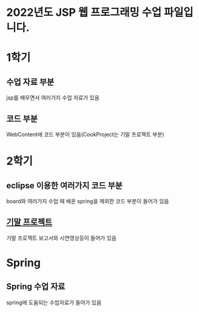 # 2022년도 JSP 웹 프로그래밍 수업 파일입니다.

# 1학기 
## 수업 자료 부분
jsp를 배우면서 여러가지 수업 자료가 있음
## 코드 부분
WebContent에 코드 부분이 있음(CookProject는 기말 프로젝트 부분)

# 2학기
## eclipse 이용한 여러가지 코드 부분
board와 여러가지 수업 때 배운 spring을 제외한 코드 부분이 들어가 있음
## [기말 프로젝트](https://github.com/alstjr7437/JSP_WebProgramming/tree/main/2%ED%95%99%EA%B8%B0/%EA%B8%B0%EB%A7%90)
기말 프로젝트 보고서와 시연영상등이 들어가 있음

# Spring 
## Spring 수업 자료
spring에 도움되는 수업자료가 들어가 있음
